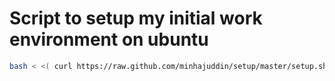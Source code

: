 Script to setup my initial work environment on ubuntu
=====================================================
````bash
bash < <( curl https://raw.github.com/minhajuddin/setup/master/setup.sh )
````
